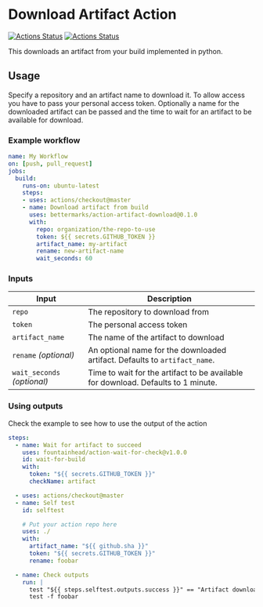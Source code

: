 # Download Artifact Action

[![Actions Status](https://github.com/bettermarks/action-artifact-download/workflows/Lint/badge.svg)](https://github.com/bettermarks/action-artifact-download/actions)
[![Actions Status](https://github.com/bettermarks/action-artifact-download/workflows/Integration%20Test/badge.svg)](https://github.com/bettermarks/action-artifact-download/actions)

This downloads an artifact from your build implemented in python.

## Usage

Specify a repository and an artifact name to download it. To allow
access you have to pass your personal access token.
Optionally a name for the downloaded artifact can be passed and the
time to wait for an artifact to be available for download.

### Example workflow

```yaml
name: My Workflow
on: [push, pull_request]
jobs:
  build:
    runs-on: ubuntu-latest
    steps:
    - uses: actions/checkout@master
    - name: Download artifact from build
      uses: bettermarks/action-artifact-download@0.1.0
      with:
        repo: organization/the-repo-to-use
        token: ${{ secrets.GITHUB_TOKEN }}
        artifact_name: my-artifact
        rename: new-artifact-name    
        wait_seconds: 60  
```

### Inputs

| Input                                             | Description                                        |
|------------------------------------------------------|-----------------------------------------------|
| `repo`  | The repository to download from    |
| `token`  | The personal access token    |
| `artifact_name`  | The name of the artifact to download    |
| `rename` _(optional)_  | An optional name for the downloaded artifact. Defaults to `artifact_name`.    |
| `wait_seconds` _(optional)_  | Time to wait for the artifact to be available for download. Defaults to 1 minute.    |

### Using outputs

Check the example to see how to use the output of the action

```yaml
steps:
  - name: Wait for artifact to succeed
    uses: fountainhead/action-wait-for-check@v1.0.0
    id: wait-for-build
    with:
      token: "${{ secrets.GITHUB_TOKEN }}"
      checkName: artifact

  - uses: actions/checkout@master
  - name: Self test
    id: selftest

    # Put your action repo here
    uses: ./
    with:
      artifact_name: "${{ github.sha }}"
      token: "${{ secrets.GITHUB_TOKEN }}"
      rename: foobar

  - name: Check outputs
    run: |
      test "${{ steps.selftest.outputs.success }}" == "Artifact downloaded: ${{ github.sha }}"
      test -f foobar
```